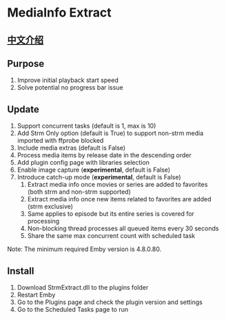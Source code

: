 # MediaInfo Extract

## [中文介绍](README.zh.md)

## Purpose

1. Improve initial playback start speed
2. Solve potential no progress bar issue

## Update

1. Support concurrent tasks (default is 1, max is 10)
2. Add Strm Only option (default is True) to support non-strm media imported with ffprobe blocked
3. Include media extras (default is False)
4. Process media items by release date in the descending order
5. Add plugin config page with libraries selection
6. Enable image capture (**experimental**, default is False)
7. Introduce catch-up mode (**experimental**, default is False)
   1. Extract media info once movies or series are added to favorites (both strm and non-strm supported)
   2. Extract media info once new items related to favorites are added (strm exclusive)
   3. Same applies to episode but its entire series is covered for processing
   4. Non-blocking thread processes all queued items every 30 seconds
   5. Share the same max concurrent count with scheduled task

Note: The minimum required Emby version is 4.8.0.80.

## Install

1. Download StrmExtract.dll to the plugins folder
2. Restart Emby
3. Go to the Plugins page and check the plugin version and settings
4. Go to the Scheduled Tasks page to run
